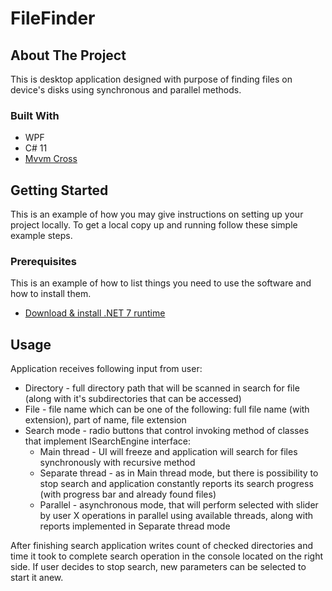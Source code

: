 # FileFinder
## About The Project
This is desktop application designed with purpose of finding files on device's disks using synchronous and parallel methods. 

### Built With

* WPF
* C# 11
* [Mvvm Cross](https://www.mvvmcross.com/)


## Getting Started

This is an example of how you may give instructions on setting up your project locally.
To get a local copy up and running follow these simple example steps.

### Prerequisites

This is an example of how to list things you need to use the software and how to install them.
* [Download & install .NET 7 runtime](https://dotnet.microsoft.com/en-us/download/dotnet/7.0)


## Usage

Application receives following input from user:
* Directory - full directory path that will be scanned in search for file (along with it's subdirectories that can be accessed)
* File - file name which can be one of the following: full file name (with extension), part of name, file extension
* Search mode - radio buttons that control invoking method of classes that implement ISearchEngine interface:
    * Main thread - UI will freeze and application will search for files synchronously with recursive method
    * Separate thread - as in Main thread mode, but there is possibility to stop search and application constantly reports its search progress (with progress bar and already found files) 
    * Parallel - asynchronous mode, that will perform selected with slider by user X operations in parallel using available threads, along with reports implemented in Separate thread mode

 After finishing search application writes count of checked directories and time it took to complete search operation in the console located on the right side.
 If user decides to stop search, new parameters can be selected to start it anew.